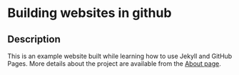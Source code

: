 # Building websites in github
## Description
This is an example website built while learning how to use Jekyll and GitHub Pages.
More details about the project are available from the [About page](about).
